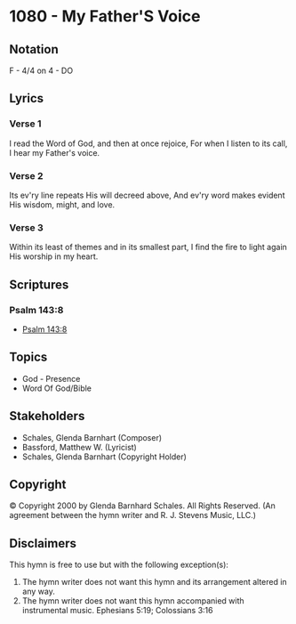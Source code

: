 # 1080 - My Father'S Voice

## Notation

F - 4/4 on 4 - DO

## Lyrics

### Verse 1

I read the Word of God, and then at once rejoice, For when I listen to its call, I hear my Father's voice.

### Verse 2

Its ev'ry line repeats His will decreed above, And ev'ry word makes evident His wisdom, might, and love.

### Verse 3

Within its least of themes and in its smallest part, I find the fire to light again His worship in my heart.


## Scriptures

### Psalm 143:8

- [Psalm 143:8](https://www.biblegateway.com/passage/?search=Psalm%20143%3A8)


## Topics

- God - Presence
- Word Of God/Bible

## Stakeholders

- Schales, Glenda Barnhart (Composer)
- Bassford, Matthew W. (Lyricist)
- Schales, Glenda Barnhart (Copyright Holder)

## Copyright

© Copyright 2000 by Glenda Barnhard Schales. All Rights Reserved.
(An agreement between the hymn writer and R. J. Stevens Music, LLC.)

## Disclaimers

This hymn is free to use but with the following exception(s):
1. The hymn writer does not want this hymn and its arrangement altered in any way.
2. The hymn writer does not want this hymn accompanied with instrumental music.
Ephesians 5:19; Colossians 3:16

